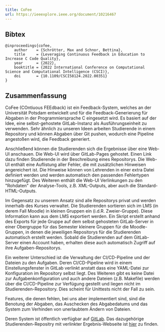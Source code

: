 ```yaml
---
title: CoFee
url: https://ieeexplore.ieee.org/document/10216467
---
```


## Bibtex

```
@inproceedings{cofee,
    author    = {Schrötter, Max and Schnor, Bettina},
    title     = {Leveraging Continuous Feedback in Education to Increase C Code Quality},
    year      = {2022},
    booktitle = {2022 International Conference on Computational Science and Computational Intelligence (CSCI)},
    doi       = {10.1109/CSCI58124.2022.00351}
}
```

## Zusammenfassung

CoFee (COntiuous FEEdback) ist ein Feedback-System, welches an der Universität Potsdam entwickelt und für die Feedback-Generierung für Abgaben in der Programmiersprache C eingesetzt wird. Es basiert auf der Idee, eine selbst-gehostete GitLab-Instanz als Ausführungseinheit zu verwenden. Sehr ähnlich zu unseren Ideen arbeiten Studierende in einem Repository und können Abgaben über Git pushen, wodurch eine Pipeline angestoßen wird, die Feedback generiert. 

Anschließend können die Studierenden sich die Ergebnisse über eine Web-UI anschauen. Die Web-UI wird über GitLab-Pages gehostet. Einen Link dazu finden Studierende in der Beschreibung eines Repositorys. Die Web-UI enthält eine Auflistung aller Fehler, die mit zusätzlichen Hinweisen angereichert ist. Die Hinweise können von Lehrenden in einer extra Datei definiert werden und werden automatisch den passenden Fehlertypen hinzugefügt. Des Weiteren enthält die Web-UI Verlinkungen zu den "Rohdaten" der Analyse-Tools, z.B. XML-Outputs, aber auch die Standard-HTML-Outputs.

Im Gegensatz zu unserem Ansatz sind alle Repositorys privat und werden innerhalb des Kurses verwaltet. Die Studierenden sortieren sich im LMS (in derem Fall Moodle) in kleinen Gruppen ein (i.d.R. Zweier-Gruppe). Diese Information kann aus dem LMS exportiert werden. Ein Skript erstellt anhand des Exports für jede Gruppe auf dem selbst gehosteten GitLab-Server in einer Obergruppe für das Semester kleinere Gruppen für die Moodle-Gruppen, in denen die jeweiligen Repositorys für die Studierenden automatisch erstellt werden. Sobald die Studierenden auf dem GitLab-Server einen Account haben, erhalten diese auch automatisch Zugriff auf ihre Aufgaben-Repositorys.

Ein weiterer Unterschied ist die Verwaltung der CI/CD-Pipeline und der Dateien zu den Aufgaben. Deren CI/CD-Pipeline wird in einem Einstellungsfenster in GitLab verlinkt anstatt dass eine YAML-Datei zur Konfiguration im Repository selbst liegt. Des Weiteren gibt es keine Datei zur Aufgabenkonfiguration und auch andere Dateien (z.B. Makefile) werden über die CI/CD-Pipeline zur Verfügung gestellt und liegen nicht im Studierenden-Repository. Dies scheint für Unittests nicht der Fall zu sein.

Features, die denen fehlen, bei uns aber implementiert sind, sind die Benotung der Abgaben, das Auschecken des Abgabedatums und das System zum Verhinden von unerlaubtem Ändern von Dateien.

Deren System ist öffentlich verfügbar auf [GitLab](https://gitlab.com/schrc3b6/cofee_up). Das dazugehörige Studierenden-Repositry mit verlinkter Ergebnis-Webseite ist [hier](https://gitlab.com/cofee-demo/c-demo) zu finden.
